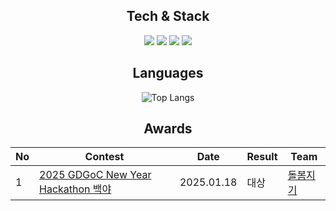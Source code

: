 <div align=center>
    
## Tech & Stack
<div>
    <img src="https://img.shields.io/badge/Spring%20Boot-6DB33F?style=flat&logo=Spring&logoColor=white"/>
    <img src="https://img.shields.io/badge/MySQL-4479A1?style=flat&logo=Spring&logoColor=white"/>
    <img src="https://img.shields.io/badge/Docker-2496ED?style=flat&logo=Docker&logoColor=white"/>
    <img src="https://img.shields.io/badge/Amazon Web Services-232F3E?style=flat&logo=Amazon Web Services&logoColor=white"/>
</div>

## Languages
![Top Langs](https://github-readme-stats.vercel.app/api/top-langs/?username=Hyun0828&layout=compact&theme=dark)

## Awards
<table>
  <thead>
    <tr>
      <th>No</th>
      <th>Contest</th>
      <th>Date</th>
      <th>Result</th>
      <th>Team</th>
    </tr>
  </thead>
  <tbody>
    <tr>
      <td>1</td>
      <td><a href="https://pangmoo.notion.site/2025-GDGoC-KR-HACKATHON-f06eb012ef3741c2bf2bf3c6b8009a54" target="_blank">2025 GDGoC New Year Hackathon 백야</a></td>
      <td>2025.01.18</td>
      <td>대상</td>
      <td><a href="https://nine-grade-d65.notion.site/22-17eb5a1edfe480f89ad6fbd4935ad688?pvs=4" target="_blank">돌봄지기</a></td>
    </tr
  </tbody>
</table>


</div>
